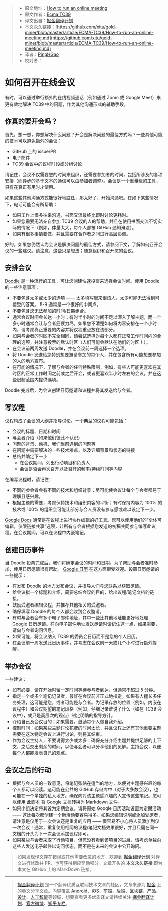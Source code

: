 > * 原文地址：[How to run an online meeting](https://github.com/tc39/how-we-work/blob/master/call.md)
> * 原文作者：[Ecma TC39](https://github.com/tc39/how-we-work)
> * 译文出自：[掘金翻译计划](https://github.com/xitu/gold-miner)
> * 本文永久链接：[https://github.com/xitu/gold-miner/blob/master/article/ECMA-TC39/How-to-run-an-online-meeting.md](https://github.com/xitu/gold-miner/blob/master/article/ECMA-TC39/How-to-run-an-online-meeting.md)
> * 译者：[PingHGao](https://github.com/PingHGao)
> * 校对者：
# 如何召开在线会议

有时，可以通过举行额外的在线视频通话（例如通过 Zoom 或 Google Meet）来更有效地解决 TC39 中的问题，作为其他沟通形式的辅助手段。

## 你真的要开会吗？

首先，想一想，你想解决什么问题？开会是解决问题的最佳方式吗？一些其他可能的技术可以避免额外的会议：
- GitHub 上的 issue/PR
- 电子邮件
- TC39 会议中的议程时段或分组讨论

请记住，会议不仅需要您的时间来组织，还需要参加者的时间，包括所涉及的各项安排（而异步的基于文本的通信可以由参加者调整）。会议是一个重量级的工具，只有在真正有用时才使用。

如果这些其他沟通方式能很好地胜任，那太好了，开始沟通吧。在如下某些情况下，电话可能会有所帮助：
- 如果工作上很多往来沟通，书面交流最终比即时讨论更耗时。
- 如果您需要无法亲自参加 TC39 会议的人的帮助，并且在使用书面交流不切实际的情况下（例如，体量太大，每个人都被 GitHub 通知淹没）。
- 如果有很多事情要做，并且需要在合作者之间进行高层协调。

好的，如果您仍然认为会议是解决问题的最佳方式，请参阅下文，了解如何召开会议的一些建议。请注意，这些只是想法；随意组织和召开您的会议。

## 安排会议

[Doodle](https://doodle.com/) 是一种流行的工具，可让您创建快速投票来选择会议时间。使用 Doodle 的一些注意事项：
- 不要包含太多或太少的选项 —— 太多填写起来很烦人，太少可能无法得到可接受的答案。 5-9 通常是一个很好的中间点。
- 不要包含您无法参加的时间/日期组合。
- 通常会议时间会长达一小时；有时半小时的时间不足以深入了解主题，而一个多小时通常会让与会者筋疲力尽。如果您不清楚如何将内容安排在一个小时内，请考虑真正重要的内容并将议程重点放在该部分。
- 如果与会者的时区不完全相同，请尝试选择对每个人都在正常工作时间内的合理的选项，并注意投票的默认时区（人们可能会默认在他们的时区！）。
- 在会议前两周发送 Doodle，并在会议前一周选择一个选项。
- 将 Doodle 发送给您特别想要邀请参加的每个人，并在包含所有可能想要参加的人的地方宣布。
- 在可能的情况下，了解与会者的任何特殊限制，例如，有些人可能更喜欢在其时区的正常工作时间之前或之后开会，或者更喜欢半小时左右的会议，并在这些限制范围内提供选项。

Doodle 完成后，为会议创建日历邀请和议程并将其发送给与会者。

## 写议程

议程构成了会议的大纲并指导讨论。一个典型的议程可能包括：
- 会议的标题、日期和时间
- 与会者介绍（如果他们彼此不认识）
- 问题的背景、动机、我们当前遇到的问题等
- 在问题中需要解决的一些技术难点，以及详细背景和状态的链接
- 总结并确定下一步
  - 在会议期间，列出行动项目和负责人
  - 会议是否会再次召开以及召开的频率/持续时间等内容

在编写议程时，请记住：
- 不同的参会者会有不同的技术和组织背景；尽可能使会议让每个与会者都易于理解且感兴趣。
- 根据主题的需要，考虑保持技术和组织内容的平衡；有时保持内容为 100% 的技术或 100% 的组织会可能让部分与会人员没有参与感或难以设定下一步。

[Google Docs](https://docs.google.com/) 通常是在议程上进行协作编辑的好工具。您可以使用他们的“全体可编辑，仅限链接共享”选项，让所有与会者根据您发送的初稿共同参与编写此议程。在会议期间，可以在议程中内嵌笔记。

## 创建日历事件

当 Doodle 投票完成后，我们将确定会议的时间和日期。为了帮助与会者准时参加，使用日历邀请很有帮助。 [Google 日历](https://calendar.google.com/) 在这方面很受欢迎。设置日历邀请的一些提示：
- 在发布 Doodle 的地方发布会议，并指导人们与您联系以获取邀请。
- 给会议拟一个标题和介绍，简要总结会议的目的，给出议程/笔记文档的链接。
- 鼓励受邀者编辑议程，并推荐其他相关的受邀者。
- 确保填写 Doodle 的每个人都会收到会议邀请。
- 有时与会者会有多个电子邮件地址，其中一些比其他地址能更好地处理 Google 日历邀请。在向电子邮件地址发送邀请时请记住这一点，如果需要，请向与会者询问信息。
- 如果可能，将会议纳入 TC39 的委员会日历而不是您的个人日历。
- 在会议前一周发送此日历事件，并考虑在会议前一天或几个小时进行额外提醒。

## 举办会议

一些建议：
- 如有必要，请在开始时留一定时间等待参与者到达，但通常不超过 5 分钟。
- 指定一个或多个笔记记录者，最好在会议前非正式地指定。如果有人擅长多任务处理，这可能是您，或者可能是与会者。为记录存放的位置（例如，内嵌在议程中）和会议期望的笔记风格（例如，仔细记录谁说了什么（如在 TC39 会议中），或只是高层次的观点）制定明确的指导方针。
- 介绍自己及会议目的；如果需要，鼓励每个人做自我介绍。
- 控制时间：如果某些主题讨论花费的时间太长，并且议程上还有其他重要主题需要在这次特定会议上进行讨论，则将其结束。
- 作为会议主持人，不要说得太少或太多：确保充分介绍主题并提供足够的上下文，之后交出剩余的时间，以便与会者可以分享他们的见解。主持会议，以便每个人都能发表自己的观点。

## 会议之后的行动

- 根据与会人员的一致意见，将笔记张贴在适当的地方，以便对主题感兴趣的每个人都可以阅读。这可能在公共的 GitHub 存储库中（对于大多数会议），也可能在一个单独的私人地方。确保向对该主题感兴趣的人宣传这些笔记。您可以使用 [此脚本](https://lifehacker.com/this-script-converts-google-documents-to-markdown-for-e-511746113) 将 Google 文档转换为 Markdown 文件。
- 如果小组决定将其设为定期会议，请将原始 Google 日历活动设置为定期活动 —— 这比每次都创建一个新活动要容易得多。如果您编辑说明或添加受邀者，请注意是仅用于一次会议还是重复的应用 —— 很容易不小心将人员添加到仅一次会议！通常，重复使用相同的议程/笔记文档效果很好，并且只需在同一文档的开头为下一次会议添加议程即可。
- 如果某些与会者采取了行动项目，但您没有看到该项目的进展，请考虑单独向这些人发送电子邮件以询问状态，而不是在未来的会议中公开询问。

> 如果发现译文存在错误或其他需要改进的地方，欢迎到 [掘金翻译计划](https://github.com/xitu/gold-miner) 对译文进行修改并 PR，也可获得相应奖励积分。文章开头的 **本文永久链接** 即为本文在 GitHub 上的 MarkDown 链接。
---
> [掘金翻译计划](https://github.com/xitu/gold-miner) 是一个翻译优质互联网技术文章的社区，文章来源为 [掘金](https://juejin.im) 上的英文分享文章。内容覆盖 [Android](https://github.com/xitu/gold-miner#android)、[iOS](https://github.com/xitu/gold-miner#ios)、[前端](https://github.com/xitu/gold-miner#前端)、[后端](https://github.com/xitu/gold-miner#后端)、[区块链](https://github.com/xitu/gold-miner#区块链)、[产品](https://github.com/xitu/gold-miner#产品)、[设计](https://github.com/xitu/gold-miner#设计)、[人工智能](https://github.com/xitu/gold-miner#人工智能)等领域，想要查看更多优质译文请持续关注 [掘金翻译计划](https://github.com/xitu/gold-miner)、[官方微博](http://weibo.com/juejinfanyi)、[知乎专栏](https://zhuanlan.zhihu.com/juejinfanyi)。
